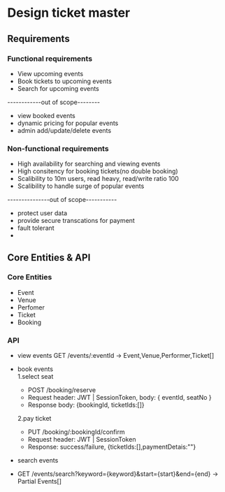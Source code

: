# Design ticket master
## Requirements
### Functional requirements
- View upcoming events
- Book tickets to upcoming events
- Search for upcoming events

------------out of scope--------
- view booked events
- dynamic pricing for popular events
- admin add/update/delete events

### Non-functional requirements
- High availability for searching and viewing events
- High consitency for booking tickets(no double booking)
- Scalibility to 10m users, read heavy, read/write ratio 100
- Scalibility to handle surge of popular events

---------------out of scope-----------
- protect user data
- provide secure transcations for payment
- fault tolerant
- 
## Core Entities & API
### Core Entities
- Event
- Venue
- Perfomer
- Ticket
- Booking
### API
- view events GET /events/:eventId -> Event,Venue,Performer,Ticket[]
- book events  
  1.select seat 
    - POST /booking/reserve 
    - Request header: JWT | SessionToken, body: { eventId, seatNo }
    - Response body: {bookingId, ticketIds:[]}

  2.pay ticket
    - PUT /booking/:bookingId/confirm
    - Request header: JWT | SessionToken
    - Response: success/failure, {ticketIds:[],paymentDetais:""}
- search events
- GET /events/search?keyword={keyword}&start={start}&end={end} -> Partial Events[]
